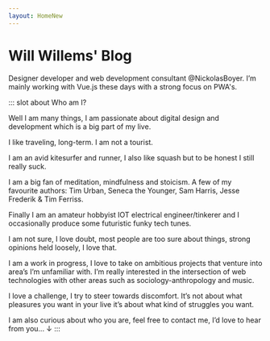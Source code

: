 ```yaml
---
layout: HomeNew
---
```


# Will Willems' Blog

Designer developer and web development consultant @NickolasBoyer. I’m mainly working with Vue.js these days with a strong focus on PWA's.

::: slot about
Who am I? 

Well I am many things, I am passionate about digital design and development which is a big part of my live. 

I like traveling, long-term. I am not a tourist.

I am an avid kitesurfer and runner, I also like squash but to be honest I still really suck. 

I am a big fan of meditation, mindfulness and stoicism. A few of my favourite authors: Tim Urban, Seneca the Younger, Sam Harris, Jesse Frederik & Tim Ferriss.

Finally I am an amateur hobbyist IOT electrical engineer/tinkerer and I occasionally produce some futuristic funky tech tunes. 

I am not sure, I love doubt, most people are too sure about things, strong opinions held loosely, I love that.

I am a work in progress, I love to take on ambitious projects that venture into area’s I’m unfamiliar with. I’m really interested in the intersection of web technologies with other areas such as sociology-anthropology and music.

I love a challenge, I try to steer towards discomfort. It’s not about what pleasures you want in your live it’s about what kind of struggles you want.

I am also curious about who you are, feel free to contact me, I’d love to hear from you... ↓
:::

<!-- ::: slot writings
## Writings

I like articles, sometimes I even write one. Covering various topics I try to provide some value here and there. You might like them, you might not, [curious?](https://medium.com/@rut.willems)
:::

::: slot projects
## Projects

I do projects. Projects for multinationals with millions of customers and little ones with a few happy users. Most of them trough [Nickolas Boyer](https://nickolasboyer.com/), check them out!
:::

::: slot contact
## Contact

You can contact me trough [twitter](https://twitter.com/will_rut) or [email](mailto:will@nickolasboyer.com). The former for quick chit-chat and the latter for more structured long-term communication.
::: -->